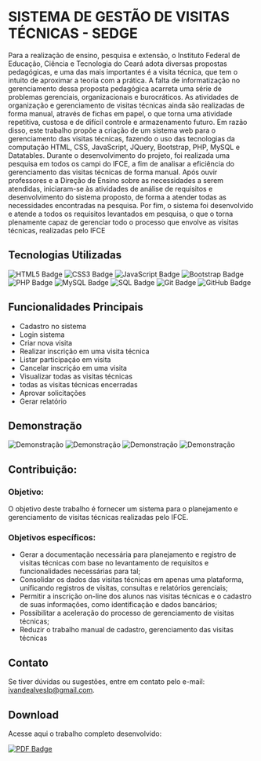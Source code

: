 # SISTEMA DE GESTÃO DE VISITAS TÉCNICAS - SEDGE

Para a realização de ensino, pesquisa e extensão, o Instituto Federal de Educação,
Ciência e Tecnologia do Ceará adota diversas propostas pedagógicas, e uma das
mais importantes é a visita técnica, que tem o intuito de aproximar a teoria com a
prática. A falta de informatização no gerenciamento dessa proposta pedagógica
acarreta uma série de problemas gerenciais, organizacionais e burocráticos. As
atividades de organização e gerenciamento de visitas técnicas ainda são realizadas
de forma manual, através de fichas em papel, o que torna uma atividade repetitiva,
custosa e de difícil controle e armazenamento futuro. Em razão disso, este trabalho
propõe a criação de um sistema web para o gerenciamento das visitas técnicas,
fazendo o uso das tecnologias da computação HTML, CSS, JavaScript, JQuery,
Bootstrap, PHP, MySQL e Datatables. Durante o desenvolvimento do projeto, foi
realizada uma pesquisa em todos os campi do IFCE, a fim de analisar a eficiência do
gerenciamento das visitas técnicas de forma manual. Após ouvir professores e a
Direção de Ensino sobre as necessidades a serem atendidas, iniciaram-se às
atividades de análise de requisitos e desenvolvimento do sistema proposto, de forma
a atender todas as necessidades encontradas na pesquisa. Por fim, o sistema foi
desenvolvido e atende a todos os requisitos levantados em pesquisa, o que o torna
plenamente capaz de gerenciar todo o processo que envolve as visitas técnicas,
realizadas pelo IFCE

## Tecnologias Utilizadas
![HTML5 Badge](https://img.shields.io/badge/HTML5-E34F26?style=for-the-badge&logo=html5&logoColor=white)
![CSS3 Badge](https://img.shields.io/badge/CSS3-1572B6?style=for-the-badge&logo=css3&logoColor=white)
![JavaScript Badge](https://img.shields.io/badge/JavaScript-F7DF1E?style=for-the-badge&logo=javascript&logoColor=black)
![Bootstrap Badge](https://img.shields.io/badge/Bootstrap-563D7C?style=for-the-badge&logo=bootstrap&logoColor=white)
![PHP Badge](https://img.shields.io/badge/PHP-777BB4?style=for-the-badge&logo=php&logoColor=white)
![MySQL Badge](https://img.shields.io/badge/MySQL-4479A1?style=for-the-badge&logo=mysql&logoColor=white)
![SQL Badge](https://img.shields.io/badge/SQL-2C3E50?style=for-the-badge)
![Git Badge](https://img.shields.io/badge/Git-F05032?style=for-the-badge&logo=git&logoColor=white)
![GitHub Badge](https://img.shields.io/badge/GitHub-181717?style=for-the-badge&logo=github&logoColor=white)

## Funcionalidades Principais
- Cadastro no sistema
- Login sistema
- Criar nova visita
- Realizar inscrição em uma visita técnica
- Listar participaçáo em visita
- Cancelar inscriçáo em uma visita
- Visualizar todas as visitas técnicas
- todas as visitas técnicas encerradas
- Aprovar solicitações
- Gerar relatório


## Demonstração
![Demonstração](./screenshots/demo.gif)
![Demonstração](./screenshots/demo.gif)
![Demonstração](./screenshots/demo.gif)
![Demonstração](./screenshots/demo.gif)

## Contribuição:
### Objetivo:
O objetivo deste trabalho é fornecer um sistema para o planejamento e gerenciamento de visitas técnicas realizadas pelo IFCE.
### Objetivos específicos:
- Gerar a documentação necessária para planejamento e registro de visitas
técnicas com base no levantamento de requisitos e funcionalidades
necessárias para tal;
- Consolidar os dados das visitas técnicas em apenas uma plataforma,
unificando registros de visitas, consultas e relatórios gerenciais;
- Permitir a inscrição on-line dos alunos nas visitas técnicas e o cadastro de suas
informações, como identificação e dados bancários;
- Possibilitar a aceleração do processo de gerenciamento de visitas técnicas;
- Reduzir o trabalho manual de cadastro, gerenciamento das visitas técnicas

## Contato

Se tiver dúvidas ou sugestões, entre em contato pelo e-mail: [ivandealveslp@gmail.com](mailto:ivandealveslp@gmail.com).


## Download
Acesse aqui o trabalho completo desenvolvido: 

[![PDF Badge](https://img.shields.io/badge/Download-PDF-red?style=for-the-badge&logo=adobe-acrobat-reader&logoColor=white)](https://github.com/IvandeCoelho/SEDGE/files/13614020/FRANCISCO.IVANDE.ALVES.COELHO.pdf)


